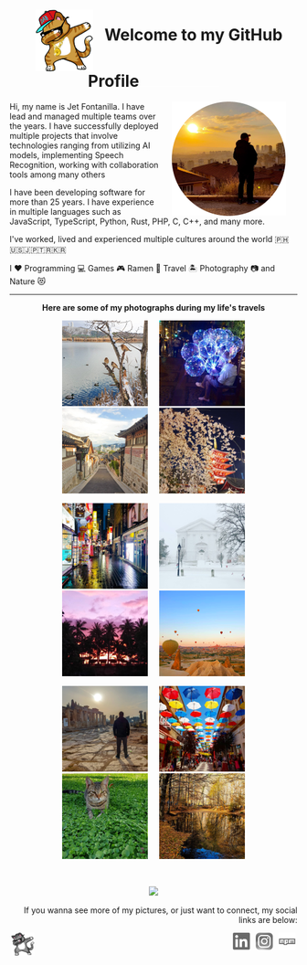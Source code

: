 <h1 align="center"><img width="100" alt="Welcome Dab" src="https://raw.githubusercontent.com/jetfontanilla/jetfontanilla/master/images/dabbing-cat-2.png" align="middle" hspace="20" />Welcome to my GitHub Profile<img width="140" height="1" src="https://raw.githubusercontent.com/jetfontanilla/jetfontanilla/master/images/spacer.gif" /></h1>

<div>
  <img alt="My Profile Pic" src="https://raw.githubusercontent.com/jetfontanilla/jetfontanilla/master/images/me.png" align="right" hspace="20" />
  <p>Hi, my name is Jet Fontanilla. I have lead and managed multiple teams over the years. I have successfully deployed multiple projects that involve technologies ranging from utilizing AI models, implementing Speech Recognition, working with collaboration tools among many others</p>
  <p>I have been developing software for more than 25 years. I have experience in multiple languages such as JavaScript, TypeScript, Python, Rust, PHP, C, C++, and many more.</p>
  <p>I've worked, lived and experienced multiple cultures around the world 🇵🇭🇺🇸🇯🇵🇹🇷🇰🇷</p>
  <p>I ❤️ Programming 💻 Games 🎮 Ramen 🍜 Travel 🏝️ Photography 📷 and Nature 😻</p>
</div>

---

<p align="center"><strong>Here are some of my photographs during my life's travels</strong></p>
<p align="center"><img src="https://raw.githubusercontent.com/jetfontanilla/jetfontanilla/master/images/gallery/1.png" hspace="10" /><img src="https://raw.githubusercontent.com/jetfontanilla/jetfontanilla/master/images/gallery/2.png" hspace="10" /><img src="https://raw.githubusercontent.com/jetfontanilla/jetfontanilla/master/images/gallery/14.png" hspace="10" /><img src="https://raw.githubusercontent.com/jetfontanilla/jetfontanilla/master/images/gallery/9.png" hspace="10" /></p>
<p align="center"><img src="https://raw.githubusercontent.com/jetfontanilla/jetfontanilla/master/images/gallery/15.png" hspace="10" /><img src="https://raw.githubusercontent.com/jetfontanilla/jetfontanilla/master/images/gallery/5.png" hspace="10" /><img src="https://raw.githubusercontent.com/jetfontanilla/jetfontanilla/master/images/gallery/8.png" hspace="10" /><img src="https://raw.githubusercontent.com/jetfontanilla/jetfontanilla/master/images/gallery/7.png" hspace="10" /></p>
<p align="center"><img src="https://raw.githubusercontent.com/jetfontanilla/jetfontanilla/master/images/gallery/12.png" hspace="10" /><img src="https://raw.githubusercontent.com/jetfontanilla/jetfontanilla/master/images/gallery/3.png" hspace="10" /><img src="https://raw.githubusercontent.com/jetfontanilla/jetfontanilla/master/images/gallery/11.png" hspace="10" /><img src="https://raw.githubusercontent.com/jetfontanilla/jetfontanilla/master/images/gallery/10.png" hspace="10" /></p>

<p align="center">&nbsp;</p>
<p align="center"><img src="https://github-readme-stats.vercel.app/api?username=jetfontanilla&show_icons=true&theme=nord" /></p>

<p align="right">If you wanna see more of my pictures, or just want to connect, my social links are below:</p>
<p align="right"><img alt="Cat Dab" src="https://raw.githubusercontent.com/jetfontanilla/jetfontanilla/master/images/dabbing-cat.png" width="40" height="40" hspace="3" align="left" /><a href="https://www.linkedin.com/in/jetfontanilla" target="_blank"><img alt="LinkedIn" src="https://raw.githubusercontent.com/jetfontanilla/jetfontanilla/master/images/linkedin.png" width="30" height="30" hspace="3" /></a>
<a href="https://www.instagram.com/agiwiz/" target="_blank"><img alt="Instagram" src="https://raw.githubusercontent.com/jetfontanilla/jetfontanilla/master/images/instagram.png" width="30" height="30" hspace="3" /></a>
<a href="https://www.npmjs.com/~jetlogs" target="_blank"><img alt="npm" src="https://raw.githubusercontent.com/jetfontanilla/jetfontanilla/master/images/npm.png" width="30" height="30" hspace="3" /></a></p>
